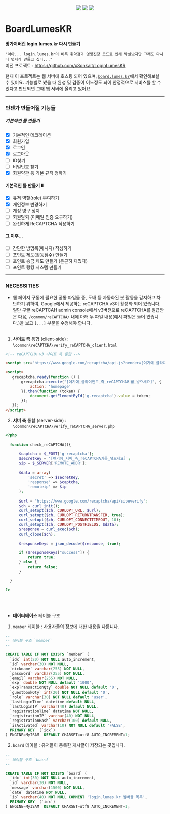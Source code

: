 <p align = "center">
 <img src="https://img.shields.io/github/languages/code-size/lumes-board/BoardLumesKR">
 <img src="https://img.shields.io/tokei/lines/github/lumes-board/BoardLumesKR">
 <img src="https://img.shields.io/website?down_color=lightgray&down_message=offline&up_color=blue&up_message=online&url=http%3A%2F%2Fboard.lumes.kr">
</p>

# BoardLumesKR
**망가져버린 login.lumes.kr 다시 만들기**   

`"아아... login.lumes.kr이 비록 취약점과 엉망진창 코드로 인해 박살났지만 그래도 다시 더 멋지게 만들고 싶다..."`   
이전 프로젝트 : https://github.com/x3onkait/LoginLumesKR  

현재 이 프로젝트는 웹 서버에 호스팅 되어 있으며, <a href="http://board.lumes.kr/">`board.lumes.kr`</a>에서 확인해보실 수 있어요. 기능별로 봤을 때 완성 및 검증이 어느정도 되어 안정적으로 서비스를 할 수 있다고 판단되면 그때 웹 서버에 올리고 있어요.
 
* * *
### 언젠가 만들어질 기능들

##### 기본적인 틀 만들기
- [x] 기본적인 데코레이션
- [x] 회원가입
- [x] 로그인
- [x] 로그아웃
- [ ] ID찾기
- [ ] 비밀번호 찾기
- [x] 회원약관 등 기본 규칙 정하기

#### 기본적인 틀 만들기 II
- [x] 유저 역할(role) 부여하기
- [x] 개인정보 변경하기
- [ ] 계정 영구 정지
- [ ] 회원탈퇴 (이메일 인증 요구하기)
- [ ] 완전하게 ReCAPTCHA 적용하기

#### 그 이후...
- [ ] 간단한 방명록(메시지) 작성하기
- [ ] 포인트 제도(활동점수) 만들기
- [ ] 포인트 송금 제도 만들기 (은근히 재밌다)
- [ ] 포인트 랭킹 시스템 만들기 

* * *
### NECESSITIES
 - 웹 페이지 구동에 필요한 공통 파일들 중, 도배 등 자동화된 봇 활동을 감지하고 차단하기 위하여, Google에서 제공하는 reCAPTCHA v3이 활성화 되어 있습니다. 일단 구글 reCAPTCAH admin console에서 v3버전으로 reCAPTCHA를 발급받은 다음, `/common/reCAPTCHA/` 내에 아래 두 파일 내용(예시 파일은 들어 있습니다.)을 보고 `[...]` 부분을 수정해야 합니다.<br><br>
1. **사이트 측** 통합 (client-side) : `\common\reCAPTCHA\verify_reCAPTCHA_client.html`
 ```html
<!-- reCAPTCHA v3 사이트 측 통합 -->

<script src="https://www.google.com/recaptcha/api.js?render=[여기에_클라이언트_측_reCAPTCHA키를_넣으세요]"></script>

<script>
    grecaptcha.ready(function () {
        grecaptcha.execute("[여기에_클라이언트_측_reCAPTCHA키를_넣으세요]", {
            action: 'homepage'
        }).then(function (token) {
            document.getElementById('g-recaptcha').value = token;
        });
    });
</script>
```
2. **서버 측** 통합 (server-side) : `\common\reCAPTCHA\verify_reCAPTCHA_server.php`
  ```php
  <?php

    function check_reCAPTCHA(){

        $captcha = $_POST['g-recaptcha'];
        $secretKey = '[여기에_서버_측_reCAPTCHA키를_넣으세요]'; 
        $ip = $_SERVER['REMOTE_ADDR'];                           
        
        $data = array(
            'secret' => $secretKey,
            'response' => $captcha,
            'remoteip' => $ip  
        );
        
        $url = "https://www.google.com/recaptcha/api/siteverify";
        $ch = curl_init();
        curl_setopt($ch, CURLOPT_URL, $url);
        curl_setopt($ch, CURLOPT_RETURNTRANSFER, true);
        curl_setopt($ch, CURLOPT_CONNECTTIMEOUT, 10);
        curl_setopt($ch, CURLOPT_POSTFIELDS, $data);
        $response = curl_exec($ch);
        curl_close($ch);
        
        $responseKeys = json_decode($response, true);

        if ($responseKeys["success"]) {
            return true;
        } else {
            return false;
        }

    }

?>
  ```
  <br><br>
- **데이터베이스** 테이블 구조
1. `member` 테이블 : 사용자들의 정보에 대한 내용을 다룹니다.
```sql
--
-- 테이블 구조 `member`
--

CREATE TABLE IF NOT EXISTS `member` (
  `idx` int(20) NOT NULL auto_increment,
  `id` varchar(30) NOT NULL,
  `nickname` varchar(255) NOT NULL,
  `password` varchar(255) NOT NULL,
  `email` varchar(255) NOT NULL,
  `exp` double NOT NULL default '1000',
  `expTransactionQty` double NOT NULL default '0',
  `guestbookQty` int(20) NOT NULL default '0',
  `role` varchar(30) NOT NULL default 'user',
  `lastLoginTime` datetime default NULL,
  `lastLoginIP` varchar(40) default NULL,
  `registrationTime` datetime NOT NULL,
  `registrationIP` varchar(40) NOT NULL,
  `registrationHash` varchar(100) default NULL,
  `isActivated` varchar(10) NOT NULL default 'FALSE',
  PRIMARY KEY  (`idx`)
) ENGINE=MyISAM  DEFAULT CHARSET=utf8 AUTO_INCREMENT=1;
```

2. `board` 테이블 : 유저들이 등록한 게시글이 저장되는 곳입니다.
```sql
--
-- 테이블 구조 `board`
--

CREATE TABLE IF NOT EXISTS `board` (
  `idx` int(30) NOT NULL auto_increment,
  `id` varchar(30) NOT NULL,
  `message` varchar(1500) NOT NULL,
  `date` datetime NOT NULL,
  `ip` varchar(40) NOT NULL COMMENT 'login.lumes.kr 멤버들 목록',
  PRIMARY KEY  (`idx`)
) ENGINE=MyISAM  DEFAULT CHARSET=utf8 AUTO_INCREMENT=1;
```
